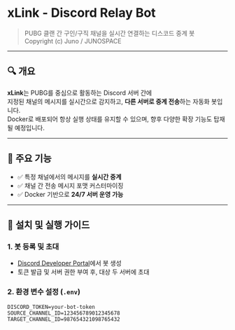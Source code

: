 # xLink - Discord Relay Bot

> PUBG 클랜 간 구인/구직 채널을 실시간 연결하는 디스코드 중계 봇  
> Copyright (c) Juno / JUNOSPACE

---

## 🔍 개요

**xLink**는 PUBG를 중심으로 활동하는 Discord 서버 간에  
지정된 채널의 메시지를 실시간으로 감지하고, **다른 서버로 중계 전송**하는 자동화 봇입니다.  
Docker로 배포되어 항상 실행 상태를 유지할 수 있으며, 향후 다양한 확장 기능도 탑재될 예정입니다.

---

## 🚀 주요 기능

- ✅ 특정 채널에서의 메시지를 **실시간 중계**
- ✅ 채널 간 전송 메시지 포맷 커스터마이징
- ✅ Docker 기반으로 **24/7 서버 운영 가능**

---

## 🧩 설치 및 실행 가이드

### 1. 봇 등록 및 초대
- [Discord Developer Portal](https://discord.com/developers/applications)에서 봇 생성
- 토큰 발급 및 서버 권한 부여 후, 대상 두 서버에 초대

### 2. 환경 변수 설정 (`.env`)
```env
DISCORD_TOKEN=your-bot-token
SOURCE_CHANNEL_ID=123456789012345678
TARGET_CHANNEL_ID=987654321098765432

